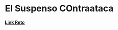 # El Suspenso COntraataca
**[Link Reto](https://www.hackerrank.com/contests/telecode4/challenges/elsuspensocontraatacaandion)**
